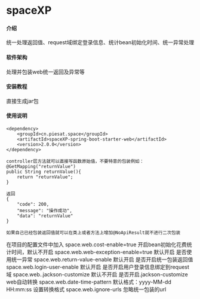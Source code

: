 # spaceXP

#### 介绍
统一处理返回值、request域绑定登录信息、统计bean初始化时间、统一异常处理

#### 软件架构
处理并包装web统一返回及异常等

#### 安装教程
直接生成jar包
#### 使用说明
    <dependency>
        <groupId>cn.piesat.space</groupId>
        <artifactId>spaceXP-spring-boot-starter-web</artifactId>
        <version>2.0.0</version>
    </dependency>

    controller层方法就可以直接写函数原始值，不要特意的包装例如：
    @GetMapping("returnValue")
    public String returnValue(){
        return "returnValue";
    }
    
    返回
    {
        "code": 200,
        "message": "操作成功",
        "data": "returnValue"
    }
    
    如果自己已经包装返回值就可以在类上或者方法上增加@NoApiResult就不进行二次包装

在项目的配置文件中加入
space.web.cost-enable=true 开启bean初始化花费统计时间，默认不开启
space.web.web-exception-enable=true 默认开启 是否使用统一异常
space.web.return-value-enable 默认开启 是否开启统一包装返回值
space.web.login-user-enable 默认开启  是否开启用户登录信息绑定到request域
space.web..jackson-customize 默认不开启 是否开启.jackson-customize web自动转换
space.web.date-time-pattern 默认格式：yyyy-MM-dd HH:mm:ss 设置转换格式
space.web.ignore-urls 忽略统一包装的url


